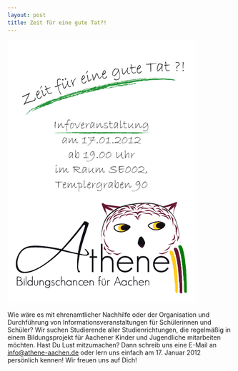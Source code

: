 ```yaml
---
layout: post
title: Zeit für eine gute Tat?!
---
```


![2012-01-17-flyer](/images/2012-01-17-flyer.png "2012-01-17-flyer")

Wie wäre es mit ehrenamtlicher Nachhilfe oder der Organisation und Durchführung von Informationsveranstaltungen für Schülerinnen und Schüler?
Wir suchen Studierende aller Studienrichtungen, die regelmäßig in einem Bildungsprojekt für Aachener Kinder und Jugendliche mitarbeiten möchten.
Hast Du Lust mitzumachen?
Dann schreib uns eine E-Mail an info@athene-aachen.de oder lern uns einfach am 17. Januar 2012 persönlich kennen!
Wir freuen uns auf Dich!
